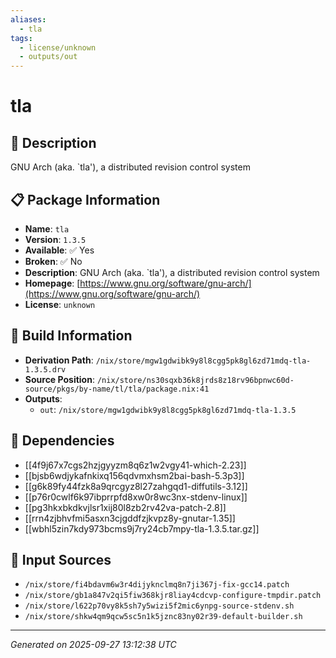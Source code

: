 ```yaml
---
aliases:
  - tla
tags:
  - license/unknown
  - outputs/out
---
```


# tla

## 📝 Description

GNU Arch (aka. `tla'), a distributed revision control system

## 📋 Package Information

- **Name**: `tla`
- **Version**: `1.3.5`
- **Available**: ✅ Yes
- **Broken**: ✅ No
- **Description**: GNU Arch (aka. `tla'), a distributed revision control system
- **Homepage**: [https://www.gnu.org/software/gnu-arch/](https://www.gnu.org/software/gnu-arch/)
- **License**: `unknown`

## 🔧 Build Information

- **Derivation Path**: `/nix/store/mgw1gdwibk9y8l8cgg5pk8gl6zd71mdq-tla-1.3.5.drv`
- **Source Position**: `/nix/store/ns30sqxb36k8jrds8z18rv96bpnwc60d-source/pkgs/by-name/tl/tla/package.nix:41`
- **Outputs**:
  - `out`:  `/nix/store/mgw1gdwibk9y8l8cgg5pk8gl6zd71mdq-tla-1.3.5`

## 🔗 Dependencies

- [[4f9j67x7cgs2hzjgyyzm8q6z1w2vgy41-which-2.23]]
- [[bjsb6wdjykafnkixq156qdvmxhsm2bai-bash-5.3p3]]
- [[g6k89fy44fzk8a9qrcgyz8l27zahgqd1-diffutils-3.12]]
- [[p76r0cwlf6k97ibprrpfd8xw0r8wc3nx-stdenv-linux]]
- [[pg3hkxbkdkvjlsr1xij80l8zb2rv42va-patch-2.8]]
- [[rrn4zjbhvfmi5asxn3cjgddfzjkvpz8y-gnutar-1.35]]
- [[wbhl5zin7kdy973bcms9j7ry24cb7mpy-tla-1.3.5.tar.gz]]

## 📁 Input Sources

- `/nix/store/fi4bdavm6w3r4dijyknclmq8n7ji367j-fix-gcc14.patch`
- `/nix/store/gb1a847v2qi5fiw368kjr8liay4cdcvp-configure-tmpdir.patch`
- `/nix/store/l622p70vy8k5sh7y5wizi5f2mic6ynpg-source-stdenv.sh`
- `/nix/store/shkw4qm9qcw5sc5n1k5jznc83ny02r39-default-builder.sh`

---
*Generated on 2025-09-27 13:12:38 UTC*
